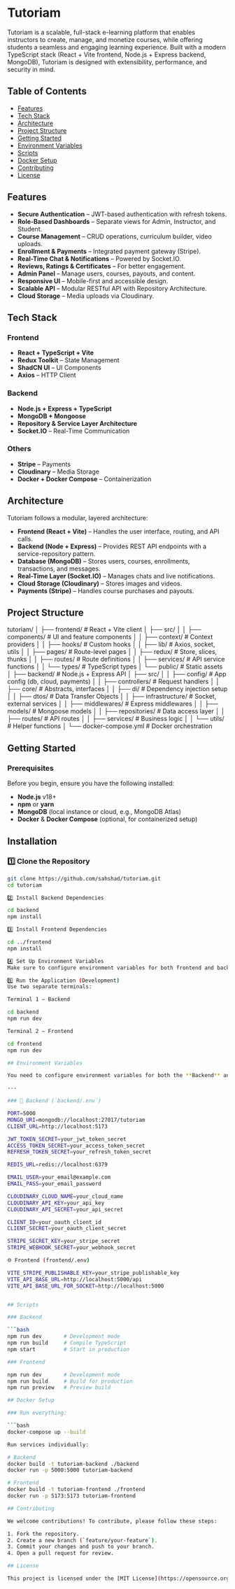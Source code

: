 # Tutoriam
Tutoriam is a scalable, full-stack e-learning platform that enables instructors to create, manage, and monetize courses, while offering students a seamless and engaging learning experience. Built with a modern TypeScript stack (React + Vite frontend, Node.js + Express backend, MongoDB), Tutoriam is designed with extensibility, performance, and security in mind.

## Table of Contents

- [Features](#features)
- [Tech Stack](#tech-stack)
- [Architecture](#architecture)
- [Project Structure](#project-structure)
- [Getting Started](#getting-started)
- [Environment Variables](#environment-variables)
- [Scripts](#scripts)
- [Docker Setup](#docker-setup)
- [Contributing](#contributing)
- [License](#license)

## Features

- **Secure Authentication** – JWT-based authentication with refresh tokens.
- **Role-Based Dashboards** – Separate views for Admin, Instructor, and Student.
- **Course Management** – CRUD operations, curriculum builder, video uploads.
- **Enrollment & Payments** – Integrated payment gateway (Stripe).
- **Real-Time Chat & Notifications** – Powered by Socket.IO.
- **Reviews, Ratings & Certificates** – For better engagement.
- **Admin Panel** – Manage users, courses, payouts, and content.
- **Responsive UI** – Mobile-first and accessible design.
- **Scalable API** – Modular RESTful API with Repository Architecture.
- **Cloud Storage** – Media uploads via Cloudinary.

## Tech Stack

### Frontend
- **React + TypeScript + Vite**
- **Redux Toolkit** – State Management
- **ShadCN UI** – UI Components
- **Axios** – HTTP Client

### Backend
- **Node.js + Express + TypeScript**
- **MongoDB + Mongoose**
- **Repository & Service Layer Architecture**
- **Socket.IO** – Real-Time Communication

### Others
- **Stripe** – Payments
- **Cloudinary** – Media Storage
- **Docker + Docker Compose** – Containerization

## Architecture

Tutoriam follows a modular, layered architecture:

- **Frontend (React + Vite)** – Handles the user interface, routing, and API calls.
- **Backend (Node + Express)** – Provides REST API endpoints with a service-repository pattern.
- **Database (MongoDB)** – Stores users, courses, enrollments, transactions, and messages.
- **Real-Time Layer (Socket.IO)** – Manages chats and live notifications.
- **Cloud Storage (Cloudinary)** – Stores images and videos.
- **Payments (Stripe)** – Handles course purchases and payouts.

## Project Structure

tutoriam/
│
├── frontend/ # React + Vite client
│ ├── src/
│ │ ├── components/ # UI and feature components
│ │ ├── context/ # Context providers
│ │ ├── hooks/ # Custom hooks
│ │ ├── lib/ # Axios, socket, utils
│ │ ├── pages/ # Route-level pages
│ │ ├── redux/ # Store, slices, thunks
│ │ ├── routes/ # Route definitions
│ │ ├── services/ # API service functions
│ │ └── types/ # TypeScript types
│ └── public/ # Static assets
│
├── backend/ # Node.js + Express API
│ ├── src/
│ │ ├── config/ # App config (db, cloud, payments)
│ │ ├── controllers/ # Request handlers
│ │ ├── core/ # Abstracts, interfaces
│ │ ├── di/ # Dependency injection setup
│ │ ├── dtos/ # Data Transfer Objects
│ │ ├── infrastructure/ # Socket, external services
│ │ ├── middlewares/ # Express middlewares
│ │ ├── models/ # Mongoose models
│ │ ├── repositories/ # Data access layer
│ │ ├── routes/ # API routes
│ │ ├── services/ # Business logic
│ │ └── utils/ # Helper functions
│
└── docker-compose.yml # Docker orchestration

## Getting Started

### Prerequisites

Before you begin, ensure you have the following installed:

- **Node.js** v18+
- **npm** or **yarn**
- **MongoDB** (local instance or cloud, e.g., MongoDB Atlas)
- **Docker** & **Docker Compose** (optional, for containerized setup)

## Installation

### 1️⃣ Clone the Repository

```bash
git clone https://github.com/sahshad/tutoriam.git
cd tutoriam

2️⃣ Install Backend Dependencies

cd backend
npm install

3️⃣ Install Frontend Dependencies

cd ../frontend
npm install

4️⃣ Set Up Environment Variables
Make sure to configure environment variables for both frontend and backend. See the Environment Variables section below.

5️⃣ Run the Application (Development)
Use two separate terminals:

Terminal 1 – Backend

cd backend
npm run dev

Terminal 2 – Frontend

cd frontend
npm run dev

## Environment Variables

You need to configure environment variables for both the **Backend** and **Frontend** before running the app.

---

### 🔐 Backend (`backend/.env`)

PORT=5000
MONGO_URI=mongodb://localhost:27017/tutoriam
CLIENT_URL=http://localhost:5173

JWT_TOKEN_SECRET=your_jwt_token_secret
ACCESS_TOKEN_SECRET=your_access_token_secret
REFRESH_TOKEN_SECRET=your_refresh_token_secret

REDIS_URL=redis://localhost:6379

EMAIL_USER=your_email@example.com
EMAIL_PASS=your_email_password

CLOUDINARY_CLOUD_NAME=your_cloud_name
CLOUDINARY_API_KEY=your_api_key
CLOUDINARY_API_SECRET=your_api_secret

CLIENT_ID=your_oauth_client_id
CLIENT_SECRET=your_oauth_client_secret

STRIPE_SECRET_KEY=your_stripe_secret
STRIPE_WEBHOOK_SECRET=your_webhook_secret

🌐 Frontend (frontend/.env)

VITE_STRIPE_PUBLISHABLE_KEY=your_stripe_publishable_key
VITE_API_BASE_URL=http://localhost:5000/api
VITE_API_BASE_URL_FOR_SOCKET=http://localhost:5000


## Scripts

### Backend

```bash
npm run dev       # Development mode
npm run build     # Compile TypeScript
npm start         # Start in production

### Frontend

npm run dev       # Development mode
npm run build     # Build for production
npm run preview   # Preview build

## Docker Setup

### Run everything:

```bash
docker-compose up --build

Run services individually:

# Backend
docker build -t tutoriam-backend ./backend
docker run -p 5000:5000 tutoriam-backend

# Frontend
docker build -t tutoriam-frontend ./frontend
docker run -p 5173:5173 tutoriam-frontend

## Contributing

We welcome contributions! To contribute, please follow these steps:

1. Fork the repository.
2. Create a new branch (`feature/your-feature`).
3. Commit your changes and push to your branch.
4. Open a pull request for review.

## License

This project is licensed under the [MIT License](https://opensource.org/licenses/MIT).
